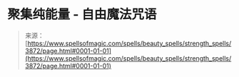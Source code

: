 <!--yml

类别: 未分类

日期: 2024-06-12 18:37:42

-->

# 聚集纯能量 - 自由魔法咒语

> 来源：[https://www.spellsofmagic.com/spells/beauty_spells/strength_spells/3872/page.html#0001-01-01](https://www.spellsofmagic.com/spells/beauty_spells/strength_spells/3872/page.html#0001-01-01)
